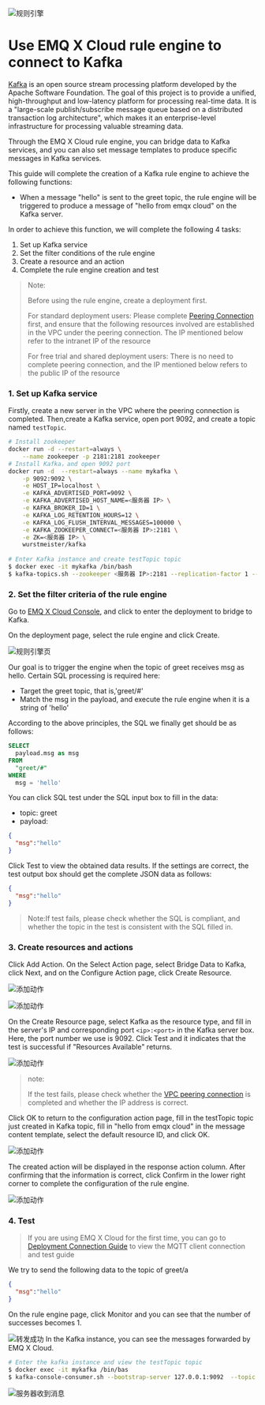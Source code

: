 ![规则引擎](_assets/web_hook.jpg)

# Use EMQ X Cloud rule engine to connect to Kafka

[Kafka](https://kafka.apache.org/) is an open source stream processing platform developed by the Apache Software Foundation. The goal of this project is to provide a unified, high-throughput and low-latency platform for processing real-time data. It is a "large-scale publish/subscribe message queue based on a distributed transaction log architecture", which makes it an enterprise-level infrastructure for processing valuable streaming data.

Through the EMQ X Cloud rule engine, you can bridge data to Kafka services, and you can also set message templates to produce specific messages in Kafka services.

This guide will complete the creation of a Kafka rule engine to achieve the following functions:

* When a message "hello" is sent to the greet topic, the rule engine will be triggered to produce a message of "hello from emqx cloud"  on the Kafka server.



In order to achieve this function, we will complete the following 4 tasks:

1. Set up Kafka service
2. Set the filter conditions of the rule engine
3. Create a resource and an action
4. Complete the rule engine creation and test

>Note:
>
>Before using the rule engine, create a deployment first.
>
>For standard deployment users: Please complete [Peering Connection](../../deployments/vpc_peering.md) first, and ensure that the following resources involved are established in the VPC under the peering connection. The IP mentioned below refer to the intranet IP of the resource
>
>For free trial and shared deployment users: There is no need to complete peering connection, and the IP mentioned below refers to the public IP of the resource

### 1. Set up Kafka service

Firstly, create a new server in the VPC where the peering connection is completed. Then,create a Kafka service, open port 9092, and create a topic named `testTopic`.

```sh
# Install zookeeper
docker run -d --restart=always \
    --name zookeeper -p 2181:2181 zookeeper
# Install Kafka，and open 9092 port
docker run -d  --restart=always --name mykafka \
    -p 9092:9092 \
    -e HOST_IP=localhost \
    -e KAFKA_ADVERTISED_PORT=9092 \
    -e KAFKA_ADVERTISED_HOST_NAME=<服务器 IP> \
    -e KAFKA_BROKER_ID=1 \
    -e KAFKA_LOG_RETENTION_HOURS=12 \
    -e KAFKA_LOG_FLUSH_INTERVAL_MESSAGES=100000 \
    -e KAFKA_ZOOKEEPER_CONNECT=<服务器 IP>:2181 \
    -e ZK=<服务器 IP> \
    wurstmeister/kafka
    
# Enter Kafka instance and create testTopic topic
$ docker exec -it mykafka /bin/bash
$ kafka-topics.sh --zookeeper <服务器 IP>:2181 --replication-factor 1 --partitions 1 --topic testTopic --create
```

### 2. Set the filter criteria of the rule engine

Go to [EMQ X Cloud Console](https://cloud.emqx.io/console/), and click to enter the deployment to bridge to Kafka.

On the deployment page, select the rule engine and click Create.

![规则引擎页](_assets/view_rule_engine.png)

Our goal is to trigger the engine when the topic of greet receives msg as hello. Certain SQL processing is required here:

* Target the greet topic, that is,'greet/#'
* Match the msg in the payload, and execute the rule engine when it is a string of 'hello'

According to the above principles, the SQL we finally get should be as follows:

```sql
SELECT
  payload.msg as msg
FROM
  "greet/#"
WHERE
  msg = 'hello'
```

You can click SQL test under the SQL input box to fill in the data:

* topic: greet
* payload:
```json
{
  "msg":"hello"
}
```

Click Test to view the obtained data results. If the settings are correct, the test output box should get the complete JSON data as follows:
```json
{
  "msg":"hello"
}
```

>Note:If test fails, please check whether the SQL is compliant, and whether the topic in the test is consistent with the SQL filled in.

### 3. Create resources and actions

Click Add Action. On the Select Action page, select Bridge Data to Kafka, click Next, and on the Configure Action page, click Create Resource.

![添加动作](_assets/add_webhook_action01.png)

![添加动作](_assets/add_kafka_action02.png)

On the Create Resource page, select Kafka as the resource type, and fill in the server's IP and corresponding port `<ip>:<port>` in the Kafka server box. Here, the port number we use is 9092. Click Test and  it indicates that the test is successful if "Resources Available" returns.

![添加动作](_assets/add_kafka_action03.png)

> note:
>
>If the test fails, please check whether the [VPC peering connection](../../deployments/vpc_peering.md) is completed and whether the IP address is correct. 

Click OK to return to the configuration action page, fill in the testTopic topic just created in Kafka topic, fill in "hello from emqx cloud" in the message content template, select the default resource ID, and click OK.

![添加动作](_assets/add_kafka_action04.png)

The created action will be displayed in the response action column. After confirming that the information is correct, click Confirm in the lower right corner to complete the configuration of the rule engine.

![添加动作](_assets/add_kafka_action05.png)

### 4. Test

>If you are using EMQ X Cloud for the first time, you can go to [Deployment Connection Guide](../../connect_to_deployments/README.md) to view the MQTT client connection and test guide

We try to send the following data to the topic of greet/a

```json
{
  "msg":"hello"
}
```
On the rule engine page, click Monitor and you can see that the number of successes becomes 1.

![转发成功](_assets/add_kafka_action06.png)
In the Kafka instance, you can see the messages forwarded by EMQ X Cloud.

```sh
# Enter the kafka instance and view the testTopic topic
$ docker exec -it mykafka /bin/bas
$ kafka-console-consumer.sh --bootstrap-server 127.0.0.1:9092  --topic testTopic --from-beginning
```
![服务器收到消息](_assets/add_kafka_action07.png)
